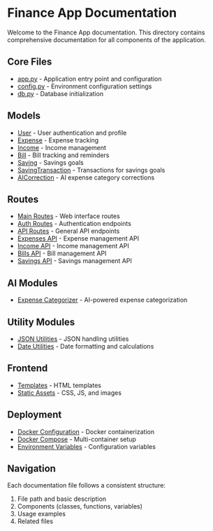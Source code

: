 # Finance App Documentation

Welcome to the Finance App documentation. This directory contains comprehensive documentation for all components of the application.

## Core Files

- [app.py](./app.md) - Application entry point and configuration
- [config.py](./config.md) - Environment configuration settings
- [db.py](./db.md) - Database initialization

## Models

- [User](./models/user.md) - User authentication and profile
- [Expense](./models/expense.md) - Expense tracking
- [Income](./models/income.md) - Income management
- [Bill](./models/bill.md) - Bill tracking and reminders
- [Saving](./models/saving.md) - Savings goals
- [SavingTransaction](./models/saving_transaction.md) - Transactions for savings goals
- [AICorrection](./models/ai_correction.md) - AI expense category corrections

## Routes

- [Main Routes](./routes/main.md) - Web interface routes
- [Auth Routes](./routes/auth.md) - Authentication endpoints
- [API Routes](./routes/api.md) - General API endpoints
- [Expenses API](./routes/api_expenses.md) - Expense management API
- [Income API](./routes/api_income.md) - Income management API
- [Bills API](./routes/api_bills.md) - Bill management API
- [Savings API](./routes/api_savings.md) - Savings management API

## AI Modules

- [Expense Categorizer](./ai_modules/expense_categorizer.md) - AI-powered expense categorization

## Utility Modules

- [JSON Utilities](./utils/json_utils.md) - JSON handling utilities
- [Date Utilities](./utils/date_utils.md) - Date formatting and calculations

## Frontend

- [Templates](./templates/README.md) - HTML templates
- [Static Assets](./static/README.md) - CSS, JS, and images

## Deployment

- [Docker Configuration](../Dockerfile) - Docker containerization
- [Docker Compose](../docker-compose.yml) - Multi-container setup
- [Environment Variables](../.env.example) - Configuration variables

## Navigation

Each documentation file follows a consistent structure:
1. File path and basic description
2. Components (classes, functions, variables)
3. Usage examples
4. Related files 